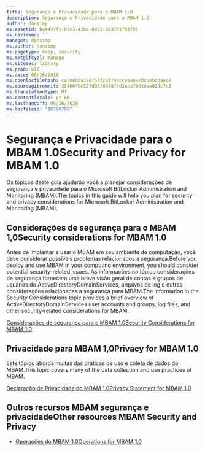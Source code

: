 ```yaml
---
title: Segurança e Privacidade para o MBAM 1.0
description: Segurança e Privacidade para o MBAM 1.0
author: dansimp
ms.assetid: ba4497f1-b9e3-41be-8953-3637d1f83f01
ms.reviewer: ''
manager: dansimp
ms.author: dansimp
ms.pagetype: mdop, security
ms.mktglfcycl: manage
ms.sitesec: library
ms.prod: w10
ms.date: 06/16/2016
ms.openlocfilehash: ca38ebba370753f28f799cc99a847dc08b63aee7
ms.sourcegitcommit: 354664bc527d93f80687cd2eba70d1eea024c7c3
ms.translationtype: MT
ms.contentlocale: pt-BR
ms.lasthandoff: 06/26/2020
ms.locfileid: "10799798"
---
```

# <span data-ttu-id="47091-103">Segurança e Privacidade para o MBAM 1.0</span><span class="sxs-lookup"><span data-stu-id="47091-103">Security and Privacy for MBAM 1.0</span></span>


<span data-ttu-id="47091-104">Os tópicos deste guia ajudarão você a planejar considerações de segurança e privacidade para o Microsoft BitLocker Administration and Monitoring (MBAM).</span><span class="sxs-lookup"><span data-stu-id="47091-104">The topics in this guide will help you plan for security and privacy considerations for Microsoft BitLocker Administration and Monitoring (MBAM).</span></span>

## <span data-ttu-id="47091-105">Considerações de segurança para o MBAM 1,0</span><span class="sxs-lookup"><span data-stu-id="47091-105">Security considerations for MBAM 1.0</span></span>


<span data-ttu-id="47091-106">Antes de implantar e usar o MBAM em seu ambiente de computação, você deve considerar possíveis problemas relacionados a segurança.</span><span class="sxs-lookup"><span data-stu-id="47091-106">Before you deploy and use MBAM in your computing environment, you should consider potential security-related issues.</span></span> <span data-ttu-id="47091-107">As informações no tópico considerações de segurança fornecem uma breve visão geral de contas e grupos de usuários do ActiveDirectoryDomainServices, arquivos de log e outras considerações relacionadas à segurança para MBAM.</span><span class="sxs-lookup"><span data-stu-id="47091-107">The information in the Security Considerations topic provides a brief overview of ActiveDirectoryDomainServices user accounts and groups, log files, and other security-related considerations for MBAM.</span></span>

[<span data-ttu-id="47091-108">Considerações de segurança para o MBAM 1.0</span><span class="sxs-lookup"><span data-stu-id="47091-108">Security Considerations for MBAM 1.0</span></span>](security-considerations-for-mbam-10.md)

## <span data-ttu-id="47091-109">Privacidade para MBAM 1,0</span><span class="sxs-lookup"><span data-stu-id="47091-109">Privacy for MBAM 1.0</span></span>


<span data-ttu-id="47091-110">Este tópico aborda muitas das práticas de uso e coleta de dados do MBAM.</span><span class="sxs-lookup"><span data-stu-id="47091-110">This topic covers many of the data collection and use practices of MBAM.</span></span>

[<span data-ttu-id="47091-111">Declaração de Privacidade do MBAM 1.0</span><span class="sxs-lookup"><span data-stu-id="47091-111">Privacy Statement for MBAM 1.0</span></span>](privacy-statement-for-mbam-10.md)

## <span data-ttu-id="47091-112">Outros recursos MBAM segurança e privacidade</span><span class="sxs-lookup"><span data-stu-id="47091-112">Other resources MBAM Security and Privacy</span></span>


-   [<span data-ttu-id="47091-113">Operações do MBAM 1.0</span><span class="sxs-lookup"><span data-stu-id="47091-113">Operations for MBAM 1.0</span></span>](operations-for-mbam-10.md)

 

 





